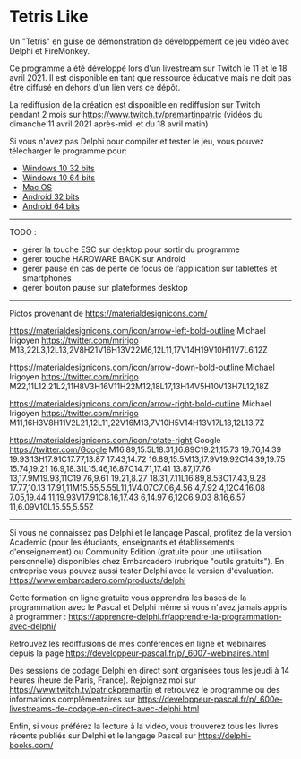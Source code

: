 # Tetris Like
Un "Tetris" en guise de démonstration de développement de jeu vidéo avec Delphi et FireMonkey.

Ce programme a été développé lors d'un livestream sur Twitch le 11 et le 18 avril 2021. Il est disponible en tant que ressource éducative mais ne doit pas être diffusé en dehors d'un lien vers ce dépôt.

La rediffusion de la création est disponible en rediffusion sur Twitch pendant 2 mois sur https://www.twitch.tv/premartinpatric (vidéos du dimanche 11 avril 2021 après-midi et du 18 avril matin)

Si vous n'avez pas Delphi pour compiler et tester le jeu, vous pouvez télécharger le programme pour:
* [Windows 10 32 bits](https://www.dropbox.com/s/b530kkya4hn8ylp/tetrislike-32bits.msix?dl=1) 
* [Windows 10 64 bits](https://www.dropbox.com/s/fb50x8szuo2bm5f/tetrislike-64bits.msix?dl=1) 
* [Mac OS](https://www.dropbox.com/s/t1krc83e95yncq5/TetrisLike.zip?dl=1)
* [Android 32 bits](https://www.dropbox.com/s/81xo6qrrwchmh1q/tetrislike-32bits.apk?dl=1)
* [Android 64 bits](https://www.dropbox.com/s/lp0y1jhlgpo8mx3/tetrislike-64bits.apk?dl=1)

-----

TODO :

* gérer la touche ESC sur desktop pour sortir du programme
* gérer touche HARDWARE BACK sur Android
* gérer pause en cas de perte de focus de l’application sur tablettes et smartphones
* gérer bouton pause sur plateformes desktop

-----

Pictos provenant de https://materialdesignicons.com/

https://materialdesignicons.com/icon/arrow-left-bold-outline
Michael Irigoyen https://twitter.com/mririgo
M13,22L3,12L13,2V8H21V16H13V22M6,12L11,17V14H19V10H11V7L6,12Z

https://materialdesignicons.com/icon/arrow-down-bold-outline
Michael Irigoyen https://twitter.com/mririgo
M22,11L12,21L2,11H8V3H16V11H22M12,18L17,13H14V5H10V13H7L12,18Z

https://materialdesignicons.com/icon/arrow-right-bold-outline
Michael Irigoyen https://twitter.com/mririgo
M11,16H3V8H11V2L21,12L11,22V16M13,7V10H5V14H13V17L18,12L13,7Z

https://materialdesignicons.com/icon/rotate-right
Google https://twitter.com/Google
M16.89,15.5L18.31,16.89C19.21,15.73 19.76,14.39 19.93,13H17.91C17.77,13.87 17.43,14.72 16.89,15.5M13,17.9V19.92C14.39,19.75 15.74,19.21 16.9,18.31L15.46,16.87C14.71,17.41 13.87,17.76 13,17.9M19.93,11C19.76,9.61 19.21,8.27 18.31,7.11L16.89,8.53C17.43,9.28 17.77,10.13 17.91,11M15.55,5.55L11,1V4.07C7.06,4.56 4,7.92 4,12C4,16.08 7.05,19.44 11,19.93V17.91C8.16,17.43 6,14.97 6,12C6,9.03 8.16,6.57 11,6.09V10L15.55,5.55Z

-----

Si vous ne connaissez pas Delphi et le langage Pascal, profitez de la version Academic (pour les étudiants, enseignants et établissements d'enseignement) ou Community Edition (gratuite pour une utilisation personnelle) disponibles chez Embarcadero (rubrique "outils gratuits").
En entreprise vous pouvez aussi tester Delphi avec la version d'évaluation.
https://www.embarcadero.com/products/delphi

Cette formation en ligne gratuite vous apprendra les bases de la programmation avec le Pascal et Delphi même si vous n'avez jamais appris à programmer :
https://apprendre-delphi.fr/apprendre-la-programmation-avec-delphi/

Retrouvez les rediffusions de mes conférences en ligne et webinaires depuis la page https://developpeur-pascal.fr/p/_6007-webinaires.html

Des sessions de codage Delphi en direct sont organisées tous les jeudi à 14 heures (heure de Paris, France). Rejoignez moi sur https://www.twitch.tv/patrickpremartin et retrouvez le programme ou des informations complémentaires sur https://developpeur-pascal.fr/p/_600e-livestreams-de-codage-en-direct-avec-delphi.html

Enfin, si vous préférez la lecture à la vidéo, vous trouverez tous les livres récents publiés sur Delphi et le langage Pascal sur https://delphi-books.com/
